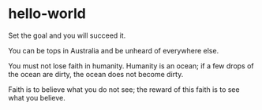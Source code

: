 # hello-world

Set the goal and you will succeed it.

You can be tops in Australia and be unheard of everywhere else.

You must not lose faith in humanity. Humanity is an ocean; if a few drops of the ocean are dirty, the ocean does not become dirty.

Faith is to believe what you do not see; the reward of this faith is to see what you believe.


